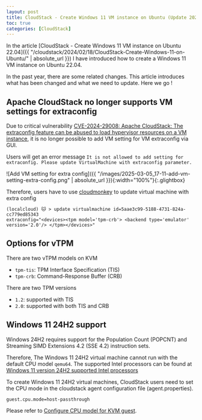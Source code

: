 ```yaml
---
layout: post
title: CloudStack - Create Windows 11 VM instance on Ubuntu (Update 2025.03)
toc: true
categories: [CloudStack]
---
```


In the article [CloudStack - Create Windows 11 VM instance on Ubuntu 22.04]({{ "/cloudstack/2024/02/18/CloudStack-Create-Windows-11-on-Ubuntu/" | absolute_url }}) I have introduced how to create a Windows 11 VM instance on Ubuntu 22.04.

In the past year, there are some related changes. This article introduces what has been changed and what we need to update. Here we go !

<!--more-->

## Apache CloudStack no longer supports VM settings for extraconfig

Due to critical vulnerability [CVE-2024-29008: Apache CloudStack: The extraconfig feature can be abused to load hypervisor resources on a VM instance](https://www.cve.org/CVERecord?id=CVE-2024-29008), it is no longer possible to add VM setting for VM extraconfig via GUI.

Users will get an error message `It is not allowed to add setting for extraconfig. Please update VirtualMachine with extraconfig parameter.`

![Add VM setting for extra config]({{ "/images/2025-03-05_17-11-add-vm-setting-extra-config.png" | absolute_url }}){:width="100%"}{:.glightbox}

Therefore, users have to use [cloudmonkey](https://github.com/apache/cloudstack-cloudmonkey/releases) to update virtual machine with extra config

```
(localcloud) 🐱 > update virtualmachine id=5aae3c99-5188-4731-824a-cc779ed85343 
extraconfig="<devices><tpm model='tpm-crb'> <backend type='emulator' version='2.0'/> </tpm></devices>"
```


## Options for vTPM

There are two vTPM models on KVM
- `tpm-tis`: TPM Interface Specification (TIS)
- `tpm-crb`: Command-Response Buffer (CRB)

There are two TPM versions
- `1.2`: supported with TIS
- `2.0`: supported with both TIS and CRB

## Windows 11 24H2 support

Windows 24H2 requires support for the Population Count (POPCNT) and Streaming SIMD Extensions 4.2 (SSE 4.2) instruction sets.

Therefore, The Windows 11 24H2 virtual machine cannot run with the default CPU model `qemu64`. The supported Intel processors can be found at [Windows 11 version 24H2 supported Intel processors](https://learn.microsoft.com/en-us/windows-hardware/design/minimum/supported/windows-11-24h2-supported-intel-processors)

To create Windows 11 24H2 virtual machines, CloudStack users need to set the CPU mode in the cloudstack agent configuration file (agent.properties).

```
guest.cpu.mode=host-passthrough
```

Please refer to [Configure CPU model for KVM guest](https://docs.cloudstack.apache.org/en/latest/installguide/hypervisor/kvm.html#configure-cpu-model-for-kvm-guest-optional).

